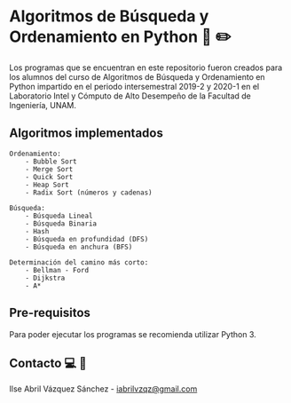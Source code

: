 # Algoritmos de Búsqueda y Ordenamiento en Python :school_satchel: :pencil2:
Los programas que se encuentran en este repositorio fueron creados para los alumnos del curso de Algoritmos de Búsqueda y  Ordenamiento en Python impartido en el periodo intersemestral 2019-2 y 2020-1 en el Laboratorio Intel y Cómputo de Alto Desempeño de la Facultad de Ingeniería, UNAM.

## Algoritmos implementados
	Ordenamiento:
		- Bubble Sort
		- Merge Sort
		- Quick Sort
		- Heap Sort
		- Radix Sort (números y cadenas)

	Búsqueda:
		- Búsqueda Lineal
		- Búsqueda Binaria
		- Hash
		- Búsqueda en profundidad (DFS)
		- Búsqueda en anchura (BFS)

	Determinación del camino más corto:
		- Bellman - Ford
		- Dijkstra
		- A*

## Pre-requisitos
Para poder ejecutar los programas se recomienda utilizar Python 3.

## Contacto :computer: :email:
Ilse Abril Vázquez Sánchez - iabrilvzqz@gmail.com
